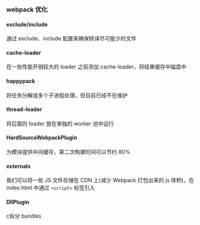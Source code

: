 ### webpack 优化
#### exclude/include
通过 exclude、include 配置来确保转译尽可能少的文件

#### cache-loader
在一些性能开销较大的 loader 之前添加 cache-loader，将结果缓存中磁盘中

#### happypack
将任务分解成多个子进程处理，但目前已经不在维护

#### thread-loader
将后面的 loader 放在单独的 worker 池中运行

#### HardSourceWebpackPlugin
为模块提供中间缓存，第二次构建时间可以节约 80%

#### externals
我们可以将一些 JS 文件存储在 CDN 上(减少 Webpack 打包出来的 js 体积)，在 index.html 中通过 `<script>` 标签引入

#### DllPlugin
c拆分 bundles
